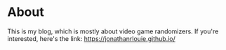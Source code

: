 # About

This is my blog, which is mostly about video game randomizers. If you're interested, here's the link: https://jonathanrlouie.github.io/
